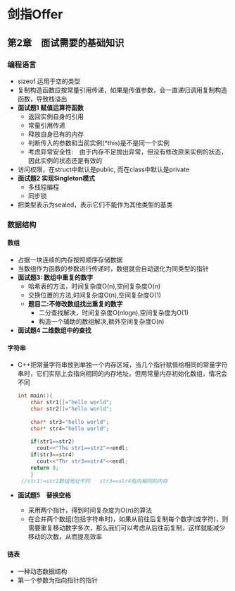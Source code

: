 # 剑指Offer

## 第2章　面试需要的基础知识

### 编程语言

- sizeof 运用于空的类型
- 复制构造函数应按常量引用传递，如果是传值参数，会一直递归调用复制构造函数，导致栈溢出
- **面试题1 赋值运算符函数**
  - 返回实例自身的引用
  - 常量引用传递
  - 释放自身已有的内存
  - 判断传入的参数和当前实例(*this)是不是同一个实例
  - 考虑异常安全性:　由于内存不足抛出异常，但没有修改原来实例的状态，因此实例的状态还是有效的
- 访问权限，在struct中默认是public, 而在class中默认是private
- **面试题2 实现Singleton模式**
  - 多线程编程
  - 同步锁
- 把类型表示为sealed，表示它们不能作为其他类型的基类

### 数据结构

#### 数组

- 占据一块连续的内存按照顺序存储数据
- 当数组作为函数的参数进行传递时，数组就会自动退化为同类型的指针
- **面试题3: 数组中重复的数字**
  - 哈希表的方法，时间复杂度O(n),空间复杂度O(n)
  - 交换位置的方法,时间复杂度O(n),空间复杂度O(1)
  - **题目二:不修改数组找出重复的数字**
    - 二分查找解决，时间复杂度O(nlogn),空间复杂度为O(1)
    - 构造一个辅助的数组解决,额外空间复杂度O(n)
- **面试题4 二维数组中的查找**

#### 字符串

- C++把常量字符串放到单独一个内存区域，当几个指针赋值给相同的常量字符串时，它们实际上会指向相同的内存地址，但用常量内存初始化数组，情况会不同

  ```c++
  int main(){
      char str1[]="hello world";
      char str2[]="hello world";
      
      char* str3="hello world";
      char* str4="hello world";
      
      if(str1==str2)
        cout<<"The str1==str2"<<endl;
      if(str3==str4)
      	cout<<"Thr str3==str4"<<endl;
      return 0;
      }
   //str1!=str2数组地址不同   str3==str4指向相同的内存
  ```

- **面试题5　替换空格**

  - 采用两个指针，得到时间复杂度为O(n)的算法
  - 在合并两个数组(包括字符串时)，如果从前往后复制每个数字(或字符)，则需要重复移动数字多次，那么我们可以考虑从后往前复制，这样就能减少移动的次数，从而提高效率

#### 链表

- 一种动态数据结构
- 第一个参数为指向指针的指针